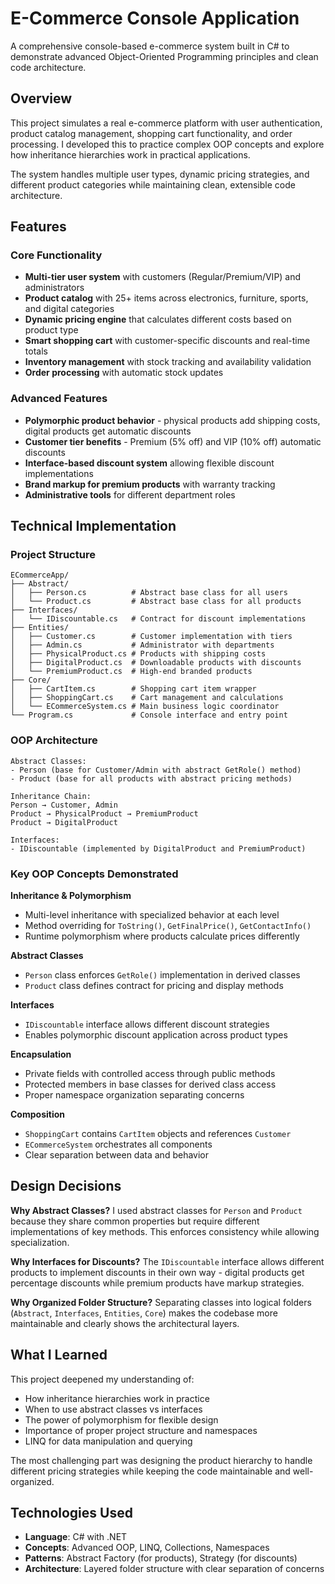 # E-Commerce Console Application

A comprehensive console-based e-commerce system built in C# to demonstrate advanced Object-Oriented Programming principles and clean code architecture.

## Overview

This project simulates a real e-commerce platform with user authentication, product catalog management, shopping cart functionality, and order processing. I developed this to practice complex OOP concepts and explore how inheritance hierarchies work in practical applications.

The system handles multiple user types, dynamic pricing strategies, and different product categories while maintaining clean, extensible code architecture.

## Features

### Core Functionality
- **Multi-tier user system** with customers (Regular/Premium/VIP) and administrators
- **Product catalog** with 25+ items across electronics, furniture, sports, and digital categories
- **Dynamic pricing engine** that calculates different costs based on product type
- **Smart shopping cart** with customer-specific discounts and real-time totals
- **Inventory management** with stock tracking and availability validation
- **Order processing** with automatic stock updates

### Advanced Features
- **Polymorphic product behavior** - physical products add shipping costs, digital products get automatic discounts
- **Customer tier benefits** - Premium (5% off) and VIP (10% off) automatic discounts
- **Interface-based discount system** allowing flexible discount implementations
- **Brand markup for premium products** with warranty tracking
- **Administrative tools** for different department roles

## Technical Implementation

### Project Structure
```
ECommerceApp/
├── Abstract/
│   ├── Person.cs          # Abstract base class for all users
│   └── Product.cs         # Abstract base class for all products
├── Interfaces/
│   └── IDiscountable.cs   # Contract for discount implementations
├── Entities/
│   ├── Customer.cs        # Customer implementation with tiers
│   ├── Admin.cs           # Administrator with departments
│   ├── PhysicalProduct.cs # Products with shipping costs
│   ├── DigitalProduct.cs  # Downloadable products with discounts
│   └── PremiumProduct.cs  # High-end branded products
├── Core/
│   ├── CartItem.cs        # Shopping cart item wrapper
│   ├── ShoppingCart.cs    # Cart management and calculations
│   └── ECommerceSystem.cs # Main business logic coordinator
└── Program.cs             # Console interface and entry point
```

### OOP Architecture
```
Abstract Classes:
- Person (base for Customer/Admin with abstract GetRole() method)
- Product (base for all products with abstract pricing methods)

Inheritance Chain:
Person → Customer, Admin
Product → PhysicalProduct → PremiumProduct
Product → DigitalProduct

Interfaces:
- IDiscountable (implemented by DigitalProduct and PremiumProduct)
```

### Key OOP Concepts Demonstrated

**Inheritance & Polymorphism**
- Multi-level inheritance with specialized behavior at each level
- Method overriding for `ToString()`, `GetFinalPrice()`, `GetContactInfo()`
- Runtime polymorphism where products calculate prices differently

**Abstract Classes**
- `Person` class enforces `GetRole()` implementation in derived classes
- `Product` class defines contract for pricing and display methods

**Interfaces**
- `IDiscountable` interface allows different discount strategies
- Enables polymorphic discount application across product types

**Encapsulation**
- Private fields with controlled access through public methods
- Protected members in base classes for derived class access
- Proper namespace organization separating concerns

**Composition**
- `ShoppingCart` contains `CartItem` objects and references `Customer`
- `ECommerceSystem` orchestrates all components
- Clear separation between data and behavior



## Design Decisions

**Why Abstract Classes?**
I used abstract classes for `Person` and `Product` because they share common properties but require different implementations of key methods. This enforces consistency while allowing specialization.

**Why Interfaces for Discounts?**
The `IDiscountable` interface allows different products to implement discounts in their own way - digital products get percentage discounts while premium products have markup strategies.

**Why Organized Folder Structure?**
Separating classes into logical folders (`Abstract`, `Interfaces`, `Entities`, `Core`) makes the codebase more maintainable and clearly shows the architectural layers.



## What I Learned

This project deepened my understanding of:
- How inheritance hierarchies work in practice
- When to use abstract classes vs interfaces
- The power of polymorphism for flexible design
- Importance of proper project structure and namespaces
- LINQ for data manipulation and querying

The most challenging part was designing the product hierarchy to handle different pricing strategies while keeping the code maintainable and well-organized.

## Technologies Used

- **Language**: C# with .NET
- **Concepts**: Advanced OOP, LINQ, Collections, Namespaces
- **Patterns**: Abstract Factory (for products), Strategy (for discounts)
- **Architecture**: Layered folder structure with clear separation of concerns
